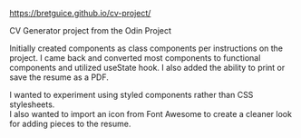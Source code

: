 https://bretguice.github.io/cv-project/

CV Generator project from the Odin Project

Initially created components as class components per instructions on the project.
I came back and converted most components to functional components and utilized useState hook.
I also added the ability to print or save the resume as a PDF. 

I wanted to experiment using styled components rather than CSS stylesheets.  
I also wanted to import an icon from Font Awesome to create a cleaner look for adding pieces to the resume.
